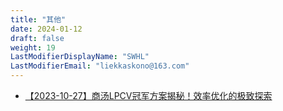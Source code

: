 ```yaml
---
title: "其他"
date: 2024-01-12
draft: false
weight: 19
LastModifierDisplayName: "SWHL"
LastModifierEmail: "liekkaskono@163.com"
---
```

 
- [【2023-10-27】商汤LPCV冠军方案揭秘！效率优化的极致探索](https://mp.weixin.qq.com/s/e6ubOBxxPLsmLEK3AgmqxQ)
